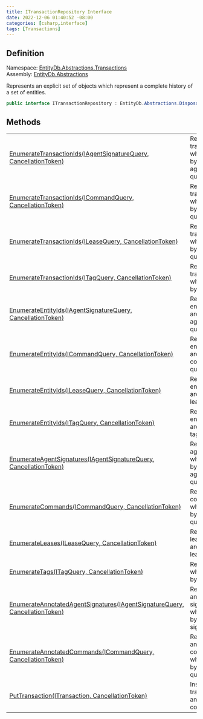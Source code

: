 ```yaml
---
title: ITransactionRepository Interface
date: 2022-12-06 01:40:52 -08:00
categories: [csharp,interface]
tags: [Transactions]
---
```


## Definition
Namespace: <a href='/posts/csharp.namespace.entitydb.abstractions.transactions/'>EntityDb.Abstractions.Transactions</a><br />
Assembly: <a href='/posts/csharp.assembly.entitydb.abstractions/'>EntityDb.Abstractions</a><br />

Represents an explicit set of objects which represent a complete history of a set of entities.

```cs
public interface ITransactionRepository : EntityDb.Abstractions.Disposables.IDisposableResource, System.IDisposable, System.IAsyncDisposable
```
## Methods
<table><tr><td><!--/posts/csharp.notimplemented.entitydb.abstractions.transactions.itransactionrepository.enumeratetransactionids/--><a href='#'>EnumerateTransactionIds(IAgentSignatureQuery, CancellationToken)</a></td><td>
Returns the transaction ids which are found by a agentSignature query.
</td></tr><tr><td><!--/posts/csharp.notimplemented.entitydb.abstractions.transactions.itransactionrepository.enumeratetransactionids/--><a href='#'>EnumerateTransactionIds(ICommandQuery, CancellationToken)</a></td><td>
Returns the transaction ids which are found by a command query.
</td></tr><tr><td><!--/posts/csharp.notimplemented.entitydb.abstractions.transactions.itransactionrepository.enumeratetransactionids/--><a href='#'>EnumerateTransactionIds(ILeaseQuery, CancellationToken)</a></td><td>
Returns the transaction ids which are found by a lease query.
</td></tr><tr><td><!--/posts/csharp.notimplemented.entitydb.abstractions.transactions.itransactionrepository.enumeratetransactionids/--><a href='#'>EnumerateTransactionIds(ITagQuery, CancellationToken)</a></td><td>
Returns the transaction ids which are found by a tag query.
</td></tr><tr><td><!--/posts/csharp.notimplemented.entitydb.abstractions.transactions.itransactionrepository.enumerateentityids/--><a href='#'>EnumerateEntityIds(IAgentSignatureQuery, CancellationToken)</a></td><td>
Returns the entity ids which are found by a agentSignature query.
</td></tr><tr><td><!--/posts/csharp.notimplemented.entitydb.abstractions.transactions.itransactionrepository.enumerateentityids/--><a href='#'>EnumerateEntityIds(ICommandQuery, CancellationToken)</a></td><td>
Returns the entity ids which are found by a command query.
</td></tr><tr><td><!--/posts/csharp.notimplemented.entitydb.abstractions.transactions.itransactionrepository.enumerateentityids/--><a href='#'>EnumerateEntityIds(ILeaseQuery, CancellationToken)</a></td><td>
Returns the entity ids which are found by a lease query.
</td></tr><tr><td><!--/posts/csharp.notimplemented.entitydb.abstractions.transactions.itransactionrepository.enumerateentityids/--><a href='#'>EnumerateEntityIds(ITagQuery, CancellationToken)</a></td><td>
Returns the entity ids which are found by a tag query.
</td></tr><tr><td><!--/posts/csharp.notimplemented.entitydb.abstractions.transactions.itransactionrepository.enumerateagentsignatures/--><a href='#'>EnumerateAgentSignatures(IAgentSignatureQuery, CancellationToken)</a></td><td>
Returns the agentSignatures which are found by a agentSignature query.
</td></tr><tr><td><!--/posts/csharp.notimplemented.entitydb.abstractions.transactions.itransactionrepository.enumeratecommands/--><a href='#'>EnumerateCommands(ICommandQuery, CancellationToken)</a></td><td>
Returns the commands which are found by a command query.
</td></tr><tr><td><!--/posts/csharp.notimplemented.entitydb.abstractions.transactions.itransactionrepository.enumerateleases/--><a href='#'>EnumerateLeases(ILeaseQuery, CancellationToken)</a></td><td>
Returns the leases which are found by a lease query.
</td></tr><tr><td><!--/posts/csharp.notimplemented.entitydb.abstractions.transactions.itransactionrepository.enumeratetags/--><a href='#'>EnumerateTags(ITagQuery, CancellationToken)</a></td><td>
Returns the tags which are found by a tag query.
</td></tr><tr><td><!--/posts/csharp.notimplemented.entitydb.abstractions.transactions.itransactionrepository.enumerateannotatedagentsignatures/--><a href='#'>EnumerateAnnotatedAgentSignatures(IAgentSignatureQuery, CancellationToken)</a></td><td>
Returns the annotated agent signatures which are found by an agent signature query.
</td></tr><tr><td><!--/posts/csharp.notimplemented.entitydb.abstractions.transactions.itransactionrepository.enumerateannotatedcommands/--><a href='#'>EnumerateAnnotatedCommands(ICommandQuery, CancellationToken)</a></td><td>
Returns the annotated commands which are found by a command query.
</td></tr><tr><td><!--/posts/csharp.notimplemented.entitydb.abstractions.transactions.itransactionrepository.puttransaction/--><a href='#'>PutTransaction(ITransaction, CancellationToken)</a></td><td>
Inserts a single transaction with an atomic commit.
</td></tr></table>

